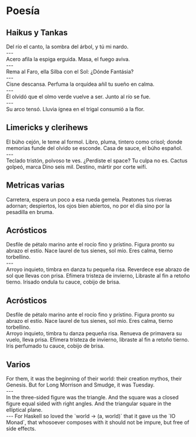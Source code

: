 # Poesía


## Haikus y Tankas

<div class="poem">
Del río el canto,
    la sombra del árbol,
y tú mi nardo.
</div>
---
<div class="poem">
Acero afila
    la espiga erguida. Masa,
el fuego aviva.
</div>
---
<div class="poem">
Rema al Faro,
    ella Silba con el Sol:
¿Dónde Fantásia?
</div>
---
<div class="poem">
Cisne descansa.
    Perfuma la orquídea añíl
tu sueño en calma.
</div>
---
<div class="poem">
Él olvidó que el
    olmo verde vuelve a ser.
Junto al río se fue.
</div>
---
<div class="poem">
Su arco tensó.
    Lluvia ígnea en el trigal
consumió a la flor.
</div>


## Limericks y clerihews

<div class="poem">
El búho cejón, le teme al formol.
Libro, pluma, tintero como crisol;
    donde memorias funde
    del olvido se esconde.
Casa de sauce, el búho español.
</div>
---
<div class="poem">
Teclado tristón, polvoso te ves.
    ¿Perdiste el space? Tu culpa no es.
Cactus golpeó, marca Dino seis mil.
    Destino, mártir por corte wifí.
</div>


## Metricas varias

<div class="poem">
Carretera, espera un poco a esa rueda gemela.
    Peatones tus riveras adornan;
    despiertos, los ojos bien abiertos,
no por el día sino por la pesadilla en bruma.
</div>



## Acrósticos

<div class="poem">
Desfile de pétalo marino
ante el rocío fino y prístino.
    Figura pronto su abrazo el estío.
    Nace laurel de tus sienes, sol mío.
Eres calma, tierno torbellino.
</div>
---
<div class="poem">
Arroyo inquieto, timbra en danza tu pequeña risa.
Reverdece ese abrazo de sol que llevas con prisa.
    Efímera tristeza de invierno,
    Libraste al fin a retoño tierno.
Irisado ondula tu cauce, cobijo de brisa.
</div>


## Acrósticos

<div class="poem">
Desfile de pétalo marino
ante el rocío fino y prístino.
    Figura pronto su abrazo el estío.
    Nace laurel de tus sienes, sol mío.
Eres calma, tierno torbellino.
</div>

<div class="poem">
Arroyo inquieto, timbra tu danza pequeña risa.
Renueva de primavera su vuelo, lleva prisa.
    Efímera tristeza de invierno,
    libraste al fin a retoño tierno.
Iris perfumado tu cauce, cobijo de brisa.
</div>


## Varios

<div class="poem">
For them, it was the beginning of their world:
    their creation mythos, their Genesis.
But for Long Morrison and Smudge, it was Tuesday.
</div>
---
<div class="poem">
In the three-sided figure was the triangle.
And the square was a closed figure equal sided with right angles.
And the triangular square in the elliptical plane.
</div>
---
For Haskell so loved the `world -> (a, world)` that it gave us the
`IO Monad`, that whosoever composes with it should not be impure,
but free of side effects.

